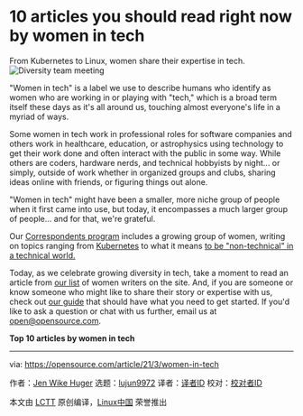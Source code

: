 [#]: subject: (10 articles you should read right now by women in tech)
[#]: via: (https://opensource.com/article/21/3/women-in-tech)
[#]: author: (Jen Wike Huger https://opensource.com/users/jen-wike)
[#]: collector: (lujun9972)
[#]: translator: ( )
[#]: reviewer: ( )
[#]: publisher: ( )
[#]: url: ( )

10 articles you should read right now by women in tech
======
From Kubernetes to Linux, women share their expertise in tech.
![Diversity team meeting][1]

"Women in tech" is a label we use to describe humans who identify as women who are working in or playing with "tech," which is a broad term itself these days as it's all around us, touching almost everyone's life in a myriad of ways.

Some women in tech work in professional roles for software companies and others work in healthcare, education, or astrophysics using technology to get their work done and often interact with the public in some way. While others are coders, hardware nerds, and technical hobbyists by night... or simply, outside of work whether in organized groups and clubs, sharing ideas online with friends, or figuring things out alone.

"Women in tech" might have been a smaller, more niche group of people when it first came into use, but today, it encompasses a much larger group of people... and for that, we're grateful. 

Our [Correspondents program][2] includes a growing group of women, writing on topics ranging from [Kubernetes][3] to what it means [to be "non-technical" in a technical world.][4]

Today, as we celebrate growing diversity in tech, take a moment to read an article from [our list][5] of women writers on the site. And, if you are someone or know someone who might like to share their story or expertise with us, check out [our guide][6] that should have what you need to get started. If you'd like to ask a question or chat with us further, email us at [open@opensource.com][7].

**Top 10 articles by women in tech**

--------------------------------------------------------------------------------

via: https://opensource.com/article/21/3/women-in-tech

作者：[Jen Wike Huger][a]
选题：[lujun9972][b]
译者：[译者ID](https://github.com/译者ID)
校对：[校对者ID](https://github.com/校对者ID)

本文由 [LCTT](https://github.com/LCTT/TranslateProject) 原创编译，[Linux中国](https://linux.cn/) 荣誉推出

[a]: https://opensource.com/users/jen-wike
[b]: https://github.com/lujun9972
[1]: https://opensource.com/sites/default/files/styles/image-full-size/public/lead-images/diversity-women-meeting-team.png?itok=BdDKxT1w (Diversity team meeting)
[2]: https://opensource.com/correspondent-program
[3]: https://opensource.com/users/cherrybomb
[4]: https://opensource.com/users/dawnparzych
[5]: https://opensource.com/tags/women-tech
[6]: https://opensource.com/how-submit-article
[7]: mailto:open@opensource.com
